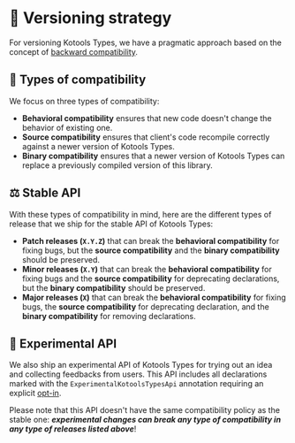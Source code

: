 # 🔂 Versioning strategy

For versioning Kotools Types, we have a pragmatic approach based on the concept
of [backward compatibility].

## 🤔 Types of compatibility

We focus on three types of compatibility:

- **Behavioral compatibility** ensures that new code doesn't change the behavior
  of existing one.
- **Source compatibility** ensures that client's code recompile correctly
  against a newer version of Kotools Types.
- **Binary compatibility** ensures that a newer version of Kotools Types can
  replace a previously compiled version of this library.

## ⚖️ Stable API

With these types of compatibility in mind, here are the different types of
release that we ship for the stable API of Kotools Types:

- **Patch releases (`X.Y.Z`)** that can break the **behavioral compatibility**
  for fixing bugs, but the **source compatibility** and the
  **binary compatibility** should be preserved.
- **Minor releases (`X.Y`)** that can break the **behavioral compatibility**
  for fixing bugs and the **source compatibility** for deprecating declarations,
  but the **binary compatibility** should be preserved.
- **Major releases (`X`)** that can break the **behavioral compatibility**
  for fixing bugs, the **source compatibility** for deprecating declaration, and
  the **binary compatibility** for removing declarations.

## 🧪 Experimental API

We also ship an experimental API of Kotools Types for trying out an idea and
collecting feedbacks from users.
This API includes all declarations marked with the `ExperimentalKotoolsTypesApi`
annotation requiring an explicit [opt-in].

Please note that this API doesn't have the same compatibility policy as the
stable one: ***experimental changes can break any type of compatibility in
any type of releases listed above***!

[backward compatibility]: https://kotlinlang.org/docs/jvm-api-guidelines-backward-compatibility.html#definition-of-backward-compatibility
[opt-in]: https://kotlinlang.org/docs/opt-in-requirements.html
